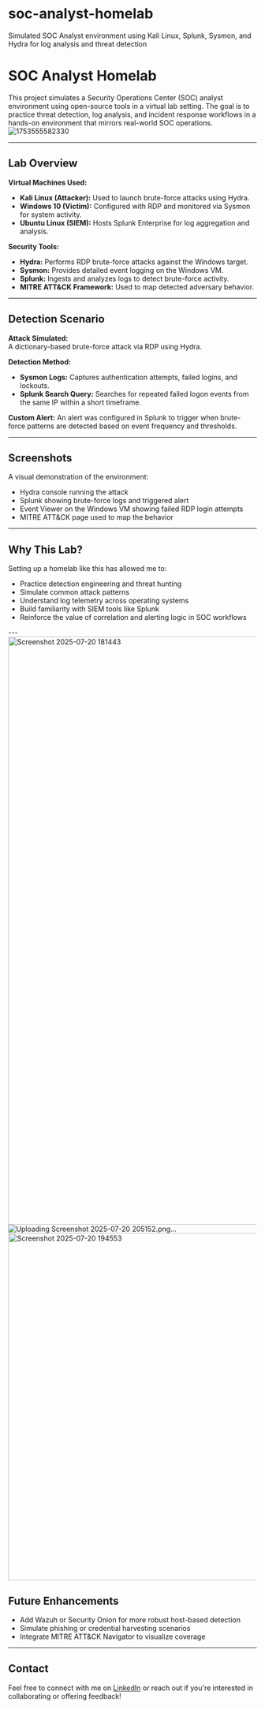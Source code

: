 # soc-analyst-homelab
Simulated SOC Analyst environment using Kali Linux, Splunk, Sysmon, and Hydra for log analysis and threat detection
# SOC Analyst Homelab

This project simulates a Security Operations Center (SOC) analyst environment using open-source tools in a virtual lab setting. The goal is to practice threat detection, log analysis, and incident response workflows in a hands-on environment that mirrors real-world SOC operations.
![1753555582330](https://github.com/user-attachments/assets/c33e5627-4bb4-4dbe-b789-de9e759fdf8c)

---

## Lab Overview

**Virtual Machines Used:**
- **Kali Linux (Attacker):** Used to launch brute-force attacks using Hydra.
- **Windows 10 (Victim):** Configured with RDP and monitored via Sysmon for system activity.
- **Ubuntu Linux (SIEM):** Hosts Splunk Enterprise for log aggregation and analysis.

**Security Tools:**
- **Hydra:** Performs RDP brute-force attacks against the Windows target.
- **Sysmon:** Provides detailed event logging on the Windows VM.
- **Splunk:** Ingests and analyzes logs to detect brute-force activity.
- **MITRE ATT&CK Framework:** Used to map detected adversary behavior.

---

## Detection Scenario

**Attack Simulated:**  
A dictionary-based brute-force attack via RDP using Hydra.

**Detection Method:**
- **Sysmon Logs:** Captures authentication attempts, failed logins, and lockouts.
- **Splunk Search Query:** Searches for repeated failed logon events from the same IP within a short timeframe.

**Custom Alert:**
An alert was configured in Splunk to trigger when brute-force patterns are detected based on event frequency and thresholds.

---

## Screenshots

A visual demonstration of the environment:
- Hydra console running the attack
- Splunk showing brute-force logs and triggered alert
- Event Viewer on the Windows VM showing failed RDP login attempts
- MITRE ATT&CK page used to map the behavior

---

## Why This Lab?

Setting up a homelab like this has allowed me to:
- Practice detection engineering and threat hunting
- Simulate common attack patterns
- Understand log telemetry across operating systems
- Build familiarity with SIEM tools like Splunk
- Reinforce the value of correlation and alerting logic in SOC workflows

---<img width="1205" height="1193" alt="Screenshot 2025-07-20 181443" src="https://github.com/user-attachments/assets/42e3384b-6005-43ee-a3c7-d88abda1ac12" />
![Uploading Screenshot 2025-07-20 205152.png…]()
<img width="585" height="704" alt="Screenshot 2025-07-20 194553" src="https://github.com/user-attachments/assets/0ac631dc-e7db-43ac-8be1-7b9b363b099a" />



## Future Enhancements

- Add Wazuh or Security Onion for more robust host-based detection
- Simulate phishing or credential harvesting scenarios
- Integrate MITRE ATT&CK Navigator to visualize coverage

---

## Contact

Feel free to connect with me on [LinkedIn](https://www.linkedin.com/in/chrisbebawy) or reach out if you're interested in collaborating or offering feedback!
